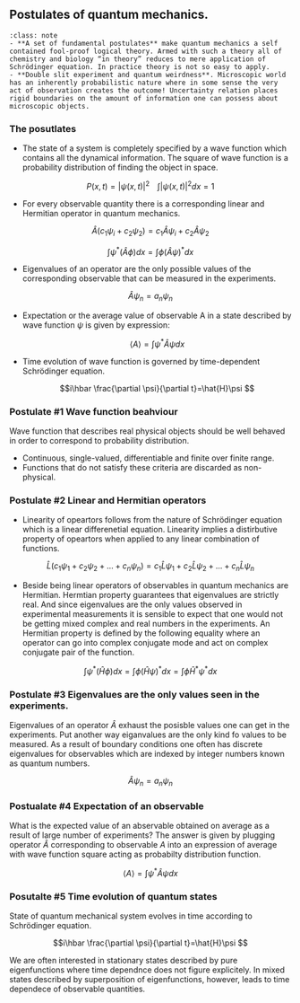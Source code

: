 

## Postulates of quantum mechanics.  

```{admonition} What you need to know
:class: note
- **A set of fundamental postulates** make quantum mechanics a self contained fool-proof logical theory. Armed with such a theory all of chemistry and biology “in theory” reduces to mere application of Schrödinger equation. In practice theory is not so easy to apply. 
- **Double slit experiment and quantum weirdness**. Microscopic world has an inherently probabilistic nature where in some sense the very act of observation creates the outcome! Uncertainty relation places rigid boundaries on the amount of information one can possess about microscopic objects.
```

### The posutlates

- The state of a system is completely specified by a wave function which contains all the dynamical information. The square of wave function is a probability distribution of finding the object in space.

$$P(x,t)=|\psi(x,t)|^2 \,\,\,   \,\,\, \int |\psi(x,t)|^2 dx=1 $$



- For every observable quantity there is a corresponding linear and Hermitian operator in quantum mechanics.

$$\hat{A} (c_1 \psi_i+c_2 \psi_2) =  c_1 \hat{A}\psi_i+c_2 \hat{A}\psi_2$$

$$\int \psi^* (\hat{A}\phi) dx = \int \phi (\hat{A} \psi)^* dx$$



- Eigenvalues of an operator are the only possible values of the corresponding observable that can be measured in the experiments. 

$$\hat{A}\psi_n =a_n \psi_n $$



- Expectation or the average value of observable A in a state described by wave 
  function $\psi$ is given by expression:

  $$\langle A \rangle = \int \psi^* \hat{A}\psi dx $$
  
  
  
- Time evolution of wave function is governed by time-dependent Schrödinger equation.

  $$i\hbar \frac{\partial \psi}{\partial t}=\hat{H}\psi $$



### Postulate #1 Wave function beahviour

Wave function that describes real physical objects should be well behaved in order to correspond to probability distribution.

- Continuous, single-valued, differentiable and finite over finite range. 
- Functions that do not satisfy these criteria are discarded as non-physical.  





### Postulate #2  Linear and Hermitian operators

- Linearity of opeartors follows from the nature of Schrödinger equation which is a linear differenetial equation. Linearity implies a distirbutive property of opeartors when applied to any linear combination of functions. 

$$\hat{L} (c_1\psi_1+c_2\psi_2+...+c_n\psi_n)=c_1\hat{L} \psi_1+c_2\hat{L}\psi_2+...+c_n\hat{L}\psi_n $$



- Beside being linear operators of observables in quantum mechanics are Hermitian. Hermtian property guarantees that eigenvalues are strictly real. And since eigenvalues are the only values observed in experimental measurements it is sensible to expect that one would not be getting mixed complex and real numbers in the experiments. An Hermitian property is defined by the following equality where an  operator can go into complex conjugate mode and act on complex conjugate pair of the function. 

$$\int \psi^* (\hat{H} \phi) dx = \int \phi (\hat{H} \psi)^* dx =\int \phi \hat{H}^* \psi^* dx $$

### Postulate #3 Eigenvalues are the only values seen in the experiments. 

Eigenvalues of an operator $\hat{A}$ exhaust the posisble values one can get in the experiments. Put another way eiganvalues are the only kind fo values to be measured. As a result of boundary conditions one often has discrete eigenvalues for observables which are indexed by integer numbers known as quantum numbers. 

$$\hat{A}\psi_n = a_n\psi_n $$

### Postualate #4 Expectation of an observable

What is the expected value of an abservable obtained  on average as a result of large number of experiments? The answer is given by plugging operator $\hat{A}$ corresponding to observable $A$ into an expression of average with wave function square acting as probabilty distribution function.  

$$\langle A \rangle =\int \psi^* \hat{A}\psi dx $$



### Posutalte #5 Time evolution of quantum states

 State of quantum mechanical system evolves in time according to Schrödinger equation.

$$i\hbar \frac{\partial \psi}{\partial t}=\hat{H}\psi $$

We are often interested in stationary states described by pure eigenfunctions where time dependnce does not figure explicitely. In mixed states described by superposition of eigenfunctions, however, leads to time dependece of observable quantities.  